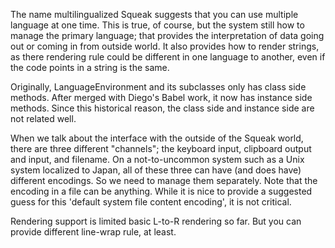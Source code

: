 The name multilingualized Squeak suggests that you can use multiple language at one time.  This is true, of course, but the system still how to manage the primary language; that provides the interpretation of data going out or coming in from outside world. It also provides how to render strings, as there rendering rule could be different in one language to another, even if the code points in a string is the same.  Originally, LanguageEnvironment and its subclasses only has class side methods.  After merged with Diego's Babel work, it now has instance side methods.  Since this historical reason, the class side and instance side are not related well.  When we talk about the interface with the outside of the Squeak world, there are three different "channels"; the keyboard input, clipboard output and input, and filename.  On a not-to-uncommon system such as a Unix system localized to Japan, all of these three can have (and does have) different encodings.  So we need to manage them separately.  Note that the encoding in a file can be anything.  While it is nice to provide a suggested guess for this 'default system file content encoding', it is not critical.  Rendering support is limited basic L-to-R rendering so far.  But you can provide different line-wrap rule, at least.